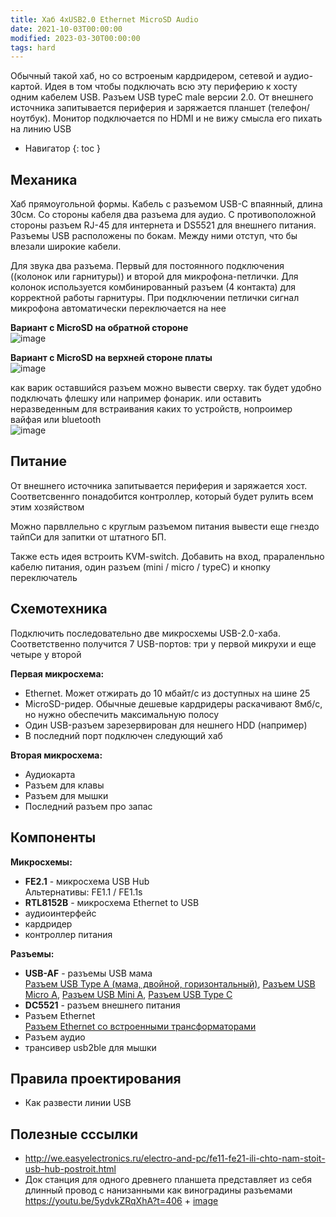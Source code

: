 ```yaml
---
title: Хаб 4xUSB2.0 Ethernet MicroSD Audio
date: 2021-10-03T00:00:00
modified: 2023-03-30T00:00:00
tags: hard
---
```


Обычный такой хаб, но со встроеным кардридером, сетевой и аудио-картой. Идея в том чтобы подключать всю эту периферию к хосту одним кабелем USB. Разъем USB typeC male версии 2.0. От внешнего источника запитывается периферия и заряжается планшет (телефон/ноутбук). Монитор подключается по HDMI и не вижу смысла его пихать на линию USB

- Навигатор
{: toc }

## Механика
Хаб прямоугольной формы. Кабель с разъемом USB-C впаянный, длина 30см. Со стороны кабеля два разъема для аудио. С противоположной стороны разъем RJ-45 для интернета и DS5521 для внешнего питания. Разъемы USB расположены по бокам. Между ними отступ, что бы влезали широкие кабели. 

Для звука два разъема. Первый для постоянного подключения ((колонок или гарнитуры)) и второй для микрофона-петлички. Для колонок используется комбинированный разъем (4 контакта) для корректной работы гарнитуры. При подключении петлички сигнал микрофона автоматически переключается на нее

**Вариант с MicroSD на обратной стороне**  
![image](https://user-images.githubusercontent.com/17731587/228858617-0c51b713-e142-471d-932e-bf5ea887f98b.png)

**Вариант с MicroSD на верхней стороне платы**  
![image](https://user-images.githubusercontent.com/17731587/228879669-ec263a62-25e8-4d83-9502-4ed08b9b31c8.png)

как варик оставшийся разъем можно вывести сверху. так будет удобно подключать флешку или например фонарик. или оставить неразведенным для встраивания каких то устройств, нопроимер вайфая или bluetooth   
![image](https://user-images.githubusercontent.com/17731587/228986853-75eda44d-d625-426a-97c8-2b4689fff0c1.png)



## Питание  
От внешнего источника запитывается периферия и заряжается хост. Соответсвеннго понадобится контроллер, который будет рулить всем этим хозяйством

Можно парвллельно с круглым разъемом питания вывести еще гнездо тайпСи для запитки от штатного БП.

Также есть идея встроить KVM-switch. Добавить на вход, прараленльно кабелю питания, один разъем (mini / micro / typeC) и кнопку переключатель
 
## Схемотехника
Подключить последовательно две микросхемы USB-2.0-хаба. Соответственно получится 7 USB-портов: три у первой микрухи и еще четыре у второй  

**Первая микросхема:**
- Ethernet. Может отжирать до 10 мбайт/с из доступных на шине 25
- MicroSD-ридер. Обычные дешевые кардридеры раскачивают 8мб/с, но нужно обеспечить максимальную полосу
- Один USB-разъем зарезервирован для нешнего HDD (например)
- В последний порт подключен следующий хаб

**Вторая микросхема:**
- Аудиокарта
- Разъем для клавы
- Разъем для мышки
- Последний разъем про запас


## Компоненты
**Микросхемы:**
- **FE2.1** - микросхема USB Hub<br>
  Альтернативы: FE1.1 / FE1.1s
- **RTL8152B** - микросхема Ethernet to USB
- аудиоинтерфейс
- кардридер
- контроллер питания

**Разъемы:**
- **USB-AF** - разъемы USB мама<br>
  [Разъем USB Type A (мама, двойной, горизонтальный)](https://www.lcsc.com/product-detail/span-style-background-color-ff0-USB-span-Connectors_Jing-Extension-of-the-Electronic-Co-907-111A1022D10200_C12049.html),
  [Разъем USB Micro A](),
  [Разъем USB Mini A](),
  [Разъем USB Type C]()
- **DC5521** - разъем внешнего питания
- Разъем Ethernet<br>
  [Разъем Ethernet со встроенными трансформаторами](#)
- Разъем аудио
- трансивер usb2ble для мышки


## Правила проектирования
- Как развести линии USB


## Полезные сссылки
- <http://we.easyelectronics.ru/electro-and-pc/fe11-fe21-ili-chto-nam-stoit-usb-hub-postroit.html>
- Док станция для одного древнего планшета представляет из себя длинный провод с нанизанными как виноградины разъемами <https://youtu.be/5ydvkZRqXhA?t=406> + [image](https://user-images.githubusercontent.com/17731587/228510183-79c23663-8226-4183-94e6-a77d0ebc6f0a.png)
